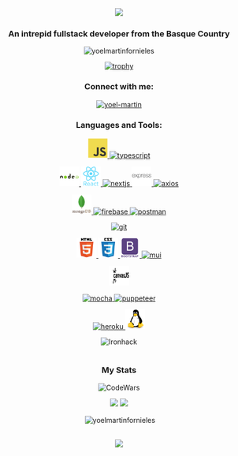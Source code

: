 <div align="center">
<img src="https://user-images.githubusercontent.com/65562487/143292542-7ca5c0a9-4474-48d0-938f-e8dd14635ec0.png"></img>
<h3 align="center">An intrepid fullstack developer from the Basque Country</h3>
  
<p align="center"> <img src="https://komarev.com/ghpvc/?username=yoelmartinfornieles&label=Profile%20views&color=0e75b6&style=flat" alt="yoelmartinfornieles" /> </p>

[![trophy](https://github-profile-trophy.vercel.app/?username=ryo-ma&theme=onedark)](https://github.com/yoelmartinfornieles/github-profile-trophy)

<h3 align="center">Connect with me:</h3>
<p align="center">
<a href="https://linkedin.com/in/yoel-martin" target="blank"><img align="center" src="https://raw.githubusercontent.com/rahuldkjain/github-profile-readme-generator/master/src/images/icons/Social/linked-in-alt.svg" alt="yoel-martin" height="30" width="40" /></a>
</p>

<h3 align="center">Languages and Tools:</h3>
  
<p align="center">  
<a href="https://developer.mozilla.org/en-US/docs/Web/JavaScript" target="_blank"> <img src="https://raw.githubusercontent.com/devicons/devicon/master/icons/javascript/javascript-original.svg" alt="javascript" width="40" height="40"/> </a> 
<a href="https://www.typescriptlang.org/" target="_blank"> <img src="https://cdn.worldvectorlogo.com/logos/typescript-2.svg" alt="typescript" width="40" height="40"/> </a> 
</p>
  
<p align="center">  
<a href="https://nodejs.org" target="_blank"> <img src="https://raw.githubusercontent.com/devicons/devicon/master/icons/nodejs/nodejs-original-wordmark.svg" alt="nodejs" width="40" height="40"/> </a> 
<a href="https://reactjs.org/" target="_blank"> <img src="https://raw.githubusercontent.com/devicons/devicon/master/icons/react/react-original-wordmark.svg" alt="react" width="40" height="40"/> </a> 
<a href="https://nextjs.org/" target="_blank"> <img src="https://cdn.worldvectorlogo.com/logos/nextjs-3.svg" alt="nextjs" width="40" height="40"/> </a>  
<a href="https://expressjs.com" target="_blank"> <img src="https://raw.githubusercontent.com/devicons/devicon/master/icons/express/express-original-wordmark.svg" alt="express" width="40" height="40"/> </a> 
<a href="https://axios-http.com/docs/intro" target="_blank"> <img src="https://user-images.githubusercontent.com/8939680/57233882-20344080-6fe5-11e9-9086-d20a955bed59.png" alt="axios" width="40" height="40"/> </a>  
</p>
  
<p align="center">  
<a href="https://www.mongodb.com/" target="_blank"> <img src="https://raw.githubusercontent.com/devicons/devicon/master/icons/mongodb/mongodb-original-wordmark.svg" alt="mongodb" width="40" height="40"/> </a> 
<a href="https://firebase.google.com/" target="_blank"> <img src="https://www.vectorlogo.zone/logos/firebase/firebase-icon.svg" alt="firebase" width="40" height="40"/> </a> 
<a href="https://postman.com" target="_blank"> <img src="https://www.vectorlogo.zone/logos/getpostman/getpostman-icon.svg" alt="postman" width="40" height="40"/> </a>
</p>
  
<p align="center">  
<a href="https://git-scm.com/" target="_blank"> <img src="https://www.vectorlogo.zone/logos/git-scm/git-scm-icon.svg" alt="git" width="40" height="40"/> </a> 
</p>
  
<p align="center">  
<a href="https://www.w3.org/html/" target="_blank"> <img src="https://raw.githubusercontent.com/devicons/devicon/master/icons/html5/html5-original-wordmark.svg" alt="html5" width="40" height="40"/> </a> 
<a href="https://www.w3schools.com/css/" target="_blank"> <img src="https://raw.githubusercontent.com/devicons/devicon/master/icons/css3/css3-original-wordmark.svg" alt="css3" width="40" height="40"/> </a> 
<a href="https://getbootstrap.com" target="_blank"> <img src="https://raw.githubusercontent.com/devicons/devicon/master/icons/bootstrap/bootstrap-plain-wordmark.svg" alt="bootstrap" width="40" height="40"/> </a>
<a href="https://mui.com/" target="_blank"> <img src="https://cdn.worldvectorlogo.com/logos/material-ui-1.svg" alt="mui" width="40" height="40"/> </a>
</p>
  
<p align="center">  
<a href="https://canvasjs.com" target="_blank"> <img src="https://raw.githubusercontent.com/Hardik0307/Hardik0307/master/assets/canvasjs-charts.svg" alt="canvasjs" width="40" height="40"/> </a> 
</p>
  
<p align="center">  
<a href="https://mochajs.org" target="_blank"> <img src="https://www.vectorlogo.zone/logos/mochajs/mochajs-icon.svg" alt="mocha" width="40" height="40"/> </a> 
<a href="https://pptr.dev" target="_blank"> <img src="https://www.vectorlogo.zone/logos/pptrdev/pptrdev-icon.svg" alt="puppeteer" width="40" height="40"/> </a>
</p>
  
<p align="center">  
<a href="https://heroku.com" target="_blank"> <img src="https://www.vectorlogo.zone/logos/heroku/heroku-icon.svg" alt="heroku" width="40" height="40"/> </a> 
<a href="https://www.linux.org/" target="_blank"> <img src="https://raw.githubusercontent.com/devicons/devicon/master/icons/linux/linux-original.svg" alt="linux" width="40" height="40"/> </a> 
</p>
  
<img alt='Ironhack' src='https://i.imgur.com/qq7wMW4.png' style="width:100px" />
</div>
  
<!-- STATS -->
<br>

<h3 align="center">My Stats</h3>
<div align="center">	
<img alt='CodeWars' src='https://www.codewars.com/users/fan_cassidy/badges/large' />
</div>
<div align="center">	
<p align="center">
  <img  height="150"
  src="https://github-readme-stats.vercel.app/api?username=yoelmartinfornieles&theme=react&show_icons=true&include_all_commits=true"
  />
  <img
  height="150"
  src="https://github-readme-stats.vercel.app/api/top-langs/?username=yoelmartinfornieles&theme=react&layout=compact"
  />
  <p>&nbsp;<img height="150" align="center" src="https://github-readme-streak-stats.herokuapp.com/?user=yoelmartinfornieles&" alt="yoelmartinfornieles" /></p>
</p>
  <br>
  
<div align="center">
  <img width= "240" src= "https://pa1.narvii.com/6580/8098c6e9207376889eeb0532d9f5a0723c4d73f5_hq.gif"/>
</div>
  

